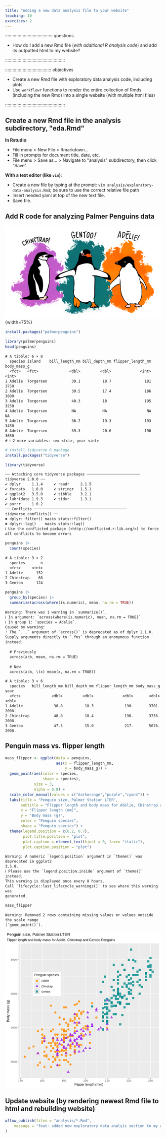 ```yaml
---
title: "Adding a new data analysis file to your website"
teaching: 10
exercises: 2
---
```


:::::::::::::::::::::::::::::::::::::: questions 


- How do I add a new Rmd file (*with additional R analysis code*) and add its outputted html to my website?   

::::::::::::::::::::::::::::::::::::::::::::::::

::::::::::::::::::::::::::::::::::::: objectives


- Create a new Rmd file with exploratory data analysis code, including plots  
- Use `workflowr` functions to render the entire collection of Rmds (including the new Rmd) into a single website (with multiple html files)  

::::::::::::::::::::::::::::::::::::::::::::::::


## Create a new Rmd file in the analysis subdirectory, "eda.Rmd"

**In Rstudio**: 
- File menu > New File > Rmarkdown...   
- Fill in prompts for document title, date, etc.   
- File menu > Save as... > Navigate to "analysis" subdirectory, then click "Save".

**With a text editor (like `vim`)**:

- Create a new file by typing at the prompt: `vim analysis/exploratory-data-analysis.Rmd`; be sure to use the correct relative file path  
- Insert needed yaml at top of the new text file.   
- Save file. 


## Add R code for analyzing Palmer Penguins data  


![](lter_penguins.png){width=75%}




```r
install.packages("palmerpenguins")
```


```r
library(palmerpenguins)
head(penguins)
```

```{.output}
# A tibble: 6 × 8
  species island    bill_length_mm bill_depth_mm flipper_length_mm body_mass_g
  <fct>   <fct>              <dbl>         <dbl>             <int>       <int>
1 Adelie  Torgersen           39.1          18.7               181        3750
2 Adelie  Torgersen           39.5          17.4               186        3800
3 Adelie  Torgersen           40.3          18                 195        3250
4 Adelie  Torgersen           NA            NA                  NA          NA
5 Adelie  Torgersen           36.7          19.3               193        3450
6 Adelie  Torgersen           39.3          20.6               190        3650
# ℹ 2 more variables: sex <fct>, year <int>
```



```r
# install tidyverse R package
install.packages("tidyverse")
```



```r
library(tidyverse)
```

```{.output}
── Attaching core tidyverse packages ──────────────────────── tidyverse 2.0.0 ──
✔ dplyr     1.1.4     ✔ readr     2.1.5
✔ forcats   1.0.0     ✔ stringr   1.5.1
✔ ggplot2   3.5.0     ✔ tibble    3.2.1
✔ lubridate 1.9.3     ✔ tidyr     1.3.1
✔ purrr     1.0.2     
── Conflicts ────────────────────────────────────────── tidyverse_conflicts() ──
✖ dplyr::filter() masks stats::filter()
✖ dplyr::lag()    masks stats::lag()
ℹ Use the conflicted package (<http://conflicted.r-lib.org/>) to force all conflicts to become errors
```

```r
penguins |> 
  count(species)
```

```{.output}
# A tibble: 3 × 2
  species       n
  <fct>     <int>
1 Adelie      152
2 Chinstrap    68
3 Gentoo      124
```

```r
penguins |> 
  group_by(species) |> 
  summarize(across(where(is.numeric), mean, na.rm = TRUE))
```

```{.warning}
Warning: There was 1 warning in `summarize()`.
ℹ In argument: `across(where(is.numeric), mean, na.rm = TRUE)`.
ℹ In group 1: `species = Adelie`.
Caused by warning:
! The `...` argument of `across()` is deprecated as of dplyr 1.1.0.
Supply arguments directly to `.fns` through an anonymous function instead.

  # Previously
  across(a:b, mean, na.rm = TRUE)

  # Now
  across(a:b, \(x) mean(x, na.rm = TRUE))
```

```{.output}
# A tibble: 3 × 6
  species   bill_length_mm bill_depth_mm flipper_length_mm body_mass_g  year
  <fct>              <dbl>         <dbl>             <dbl>       <dbl> <dbl>
1 Adelie              38.8          18.3              190.       3701. 2008.
2 Chinstrap           48.8          18.4              196.       3733. 2008.
3 Gentoo              47.5          15.0              217.       5076. 2008.
```


## Penguin mass vs. flipper length


```r
mass_flipper <- ggplot(data = penguins, 
                       aes(x = flipper_length_mm,
                           y = body_mass_g)) +
  geom_point(aes(color = species, 
                 shape = species),
             size = 3,
             alpha = 0.8) +
  scale_color_manual(values = c("darkorange","purple","cyan4")) +
  labs(title = "Penguin size, Palmer Station LTER",
       subtitle = "Flipper length and body mass for Adelie, Chinstrap and Gentoo Penguins",
       x = "Flipper length (mm)",
       y = "Body mass (g)",
       color = "Penguin species",
       shape = "Penguin species") +
  theme(legend.position = c(0.2, 0.7),
        plot.title.position = "plot",
        plot.caption = element_text(hjust = 0, face= "italic"),
        plot.caption.position = "plot")
```

```{.warning}
Warning: A numeric `legend.position` argument in `theme()` was deprecated in ggplot2
3.5.0.
ℹ Please use the `legend.position.inside` argument of `theme()` instead.
This warning is displayed once every 8 hours.
Call `lifecycle::last_lifecycle_warnings()` to see where this warning was
generated.
```

```r
mass_flipper
```

```{.warning}
Warning: Removed 2 rows containing missing values or values outside the scale range
(`geom_point()`).
```

<img src="fig/eda-rendered-mass-flipper-1.png" style="display: block; margin: auto;" />


## Update website (by rendering newest Rmd file to html and rebuilding website)  


```r
wflow_publish(files = "analysis/*.Rmd",
    message = "feat: added new exploratory data analyis section to my analysis"
)
```


